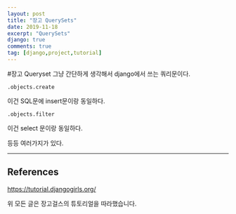 ```yaml
---
layout: post
title: "장고 QuerySets"
date: 2019-11-18
excerpt: "QuerySets"
django: true
comments: true
tag: [django,project,tutorial]
---
```

#장고 Queryset
그냥 간단하게 생각해서 django에서 쓰는 쿼리문이다.

	.objects.create
이건 SQL문에 insert문이랑 동일하다.

	.objects.filter
이건 select 문이랑 동일하다.

등등 여러가지가 있다.
<hr>

## References
https://tutorial.djangogirls.org/

위 모든 글은 장고걸스의 튜토리얼을 따라했습니다.
